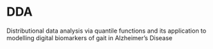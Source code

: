 # DDA
Distributional data analysis via quantile functions and its application to modelling digital biomarkers of gait in Alzheimer’s Disease
